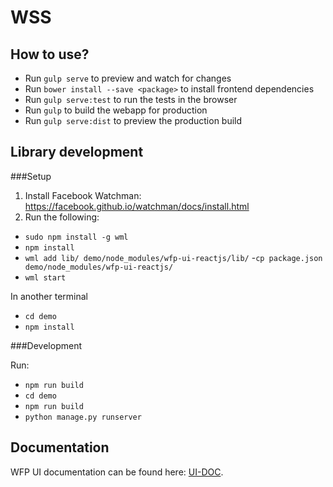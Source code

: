 # WSS

## How to use?
- Run `gulp serve` to preview and watch for changes
- Run `bower install --save <package>` to install frontend dependencies
- Run `gulp serve:test` to run the tests in the browser
- Run `gulp` to build the webapp for production
- Run `gulp serve:dist` to preview the production build

## Library development

###Setup
 
1. Install Facebook Watchman: https://facebook.github.io/watchman/docs/install.html
2. Run the following:
  - `sudo npm install -g wml`
  - `npm install`
  - `wml add lib/ demo/node_modules/wfp-ui-reactjs/lib/`
  -`cp package.json demo/node_modules/wfp-ui-reactjs/`
  - `wml start`
  
  
  In another terminal 
  - `cd demo`
  - `npm install`
 
###Development

 Run:  
- `npm run build`
- `cd demo`
- `npm run build`
- `python manage.py runserver`



## Documentation
WFP UI documentation can be found here: [UI-DOC](http://cdn.wfp.org/guides/ui/v0.14.0).
